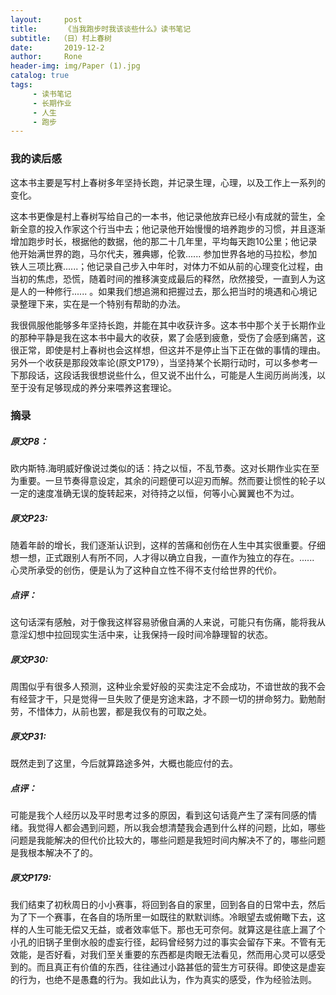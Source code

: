 ```yaml
---
layout:     post
title:      《当我跑步时我该谈些什么》读书笔记
subtitle:  （日）村上春树
date:       2019-12-2
author:     Rone
header-img: img/Paper (1).jpg
catalog: true
tags:
     - 读书笔记
     - 长期作业
     - 人生
     - 跑步
---
```



### 我的读后感

这本书主要是写村上春树多年坚持长跑，并记录生理，心理，以及工作上一系列的变化。

这本书更像是村上春树写给自己的一本书，他记录他放弃已经小有成就的营生，全新全意的投入作家这个行当中去；他记录他开始慢慢的培养跑步的习惯，并且逐渐增加跑步时长，根据他的数据，他的那二十几年里，平均每天跑10公里；他记录他开始满世界的跑，马尔代夫，雅典娜，伦敦...... 参加世界各地的马拉松，参加铁人三项比赛......；他记录自己步入中年时，对体力不如从前的心理变化过程，由当初的焦虑，恐慌，随着时间的推移演变成最后的释然，欣然接受，一直到人为这是人的一种修行...... 。如果我们想追溯和把握过去，那么把当时的境遇和心境记录整理下来，实在是一个特别有帮助的办法。

我很佩服他能够多年坚持长跑，并能在其中收获许多。这本书中那个关于长期作业的那种平静是我在这本书中最大的收获，累了会感到疲惫，受伤了会感到痛苦，这很正常，即使是村上春树也会这样想，但这并不是停止当下正在做的事情的理由。另外一个收获是那段效率论(原文P179），当坚持某个长期行动时，可以多参考一下那段话，这段话我很想说些什么，但又说不出什么，可能是人生阅历尚尚浅，以至于没有足够现成的养分来喂养这套理论。

### 摘录

##### 原文P8：
欧内斯特.海明威好像说过类似的话：持之以恒，不乱节奏。这对长期作业实在至为重要。一旦节奏得意设定，其余的问题便可以迎刃而解。然而要让惯性的轮子以一定的速度准确无误的旋转起来，对待持之以恒，何等小心翼翼也不为过。

##### 原文P23:
随着年龄的增长，我们逐渐认识到，这样的苦痛和创伤在人生中其实很重要。仔细想一想，正式跟别人有所不同，人才得以确立自我，一直作为独立的存在。...... 心灵所承受的创伤，便是认为了这种自立性不得不支付给世界的代价。

##### 点评：
这句话深有感触，对于像我这样容易骄傲自满的人来说，可能只有伤痛，能将我从意淫幻想中拉回现实生活中来，让我保持一段时间冷静理智的状态。

##### 原文P30:
周围似乎有很多人预测，这种业余爱好般的买卖注定不会成功，不谙世故的我不会有经营才干，只是觉得一旦失败了便是穷途末路，才不顾一切的拼命努力。勤勉耐劳，不惜体力，从前也罢，都是我仅有的可取之处。

##### 原文P31:
 既然走到了这里，今后就算路途多舛，大概也能应付的去。
 
##### 点评：
可能是我个人经历以及平时思考过多的原因，看到这句话竟产生了深有同感的情绪。我觉得人都会遇到问题，所以我会想清楚我会遇到什么样的问题，比如，哪些问题是我能解决的但代价比较大的，哪些问题是我短时间内解决不了的，哪些问题是我根本解决不了的。
 
##### 原文P179:

 我们结束了初秋周日的小小赛事，将回到各自的家里，回到各自的日常中去，然后为了下一个赛事，在各自的场所里一如既往的默默训练。冷眼望去或俯瞰下去，这样的人生可能无偿又无益，或者效率低下。那也无可奈何。就算这是往底上漏了个小孔的旧锅子里倒水般的虚妄行径，起码曾经努力过的事实会留存下来。不管有无效能，是否好看，对我们至关重要的东西都是肉眼无法看见，然而用心灵可以感受到的。而且真正有价值的东西，往往通过小路甚低的营生方可获得。即使这是虚妄的行为，也绝不是愚蠢的行为。我如此认为，作为真实的感受，作为经验法则。

